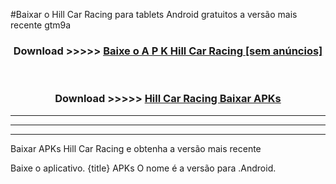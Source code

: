 #Baixar o Hill Car Racing   para tablets Android gratuitos a versão mais recente gtm9a


<div align="center">
<h3>Download >>>>> <a href="https://pt-web.web.app/?pt= Hill Car Racing ">Baixe o A P K Hill Car Racing  [sem anúncios]</a></h3><br>

<h3>Download >>>>> <a href="https://pt-web.web.app/?pt= Hill Car Racing ">Hill Car Racing  Baixar APKs</a></h3>
</div>

----------------------------------------------------------

----------------------------------------------------------

----------------------------------------------------------

Baixar APKs Hill Car Racing  e obtenha a versão mais recente

Baixe o aplicativo. {title} APKs O nome é a versão para .Android.


